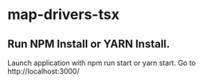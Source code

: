 # map-drivers-tsx
 
## Run NPM Install or YARN Install.
Launch application with npm run start or yarn start.
Go to http://localhost:3000/